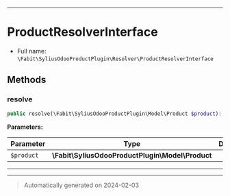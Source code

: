 ***

# ProductResolverInterface





* Full name: `\Fabit\SyliusOdooProductPlugin\Resolver\ProductResolverInterface`



## Methods


### resolve



```php
public resolve(\Fabit\SyliusOdooProductPlugin\Model\Product $product): \Sylius\Component\Core\Model\ProductInterface
```








**Parameters:**

| Parameter | Type | Description |
|-----------|------|-------------|
| `$product` | **\Fabit\SyliusOdooProductPlugin\Model\Product** |  |





***


***
> Automatically generated on 2024-02-03

